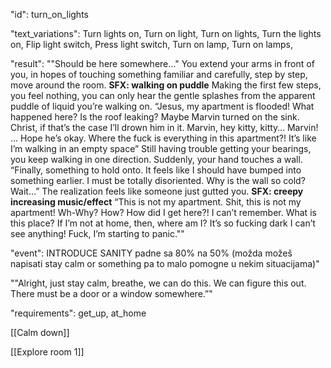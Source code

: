 "id": turn_on_lights

"text_variations":
Turn lights on, Turn on light, Turn on lights, Turn the lights on, Flip light switch, Press light switch, Turn on lamp, Turn on lamps,

"result":
""Should be here somewhere..." You extend your arms in front of you, in hopes of touching something familiar and carefully, step by step, move around the room. **SFX: walking on puddle** Making the first few steps, you feel nothing, you can only hear the gentle splashes from the apparent puddle of liquid you’re walking on. “Jesus, my apartment is flooded! What happened here? Is the roof leaking? Maybe Marvin turned on the sink. Christ, if that’s the case I’ll drown him in it. Marvin, hey kitty, kitty… Marvin! … Hope he’s okay. Where the fuck is everything in this apartment?! It’s like I’m walking in an empty space” Still having trouble getting your bearings, you keep walking in one direction. Suddenly, your hand touches a wall. “Finally, something to hold onto. It feels like I should have bumped into something earlier. I must be totally disoriented. Why is the wall so cold? Wait…” The realization feels like someone just gutted you. **SFX: creepy increasing music/effect** “This is not my apartment. Shit, this is not my apartment! Wh-Why? How? How did I get here?! <grunts> I can’t remember. What is this place? If I’m not at home, then, where am I? It’s so fucking dark I can’t see anything! Fuck, I’m starting to panic.""

"event":
INTRODUCE SANITY padne sa 80% na 50% (možda možeš napisati stay calm or something pa to malo pomogne u nekim situacijama)"

""Alright, just stay calm, breathe, we can do this. We can figure this out. There must be a door or a window somewhere.”"

"requirements": get_up, at_home

[[Calm down]]

[[Explore room 1]]